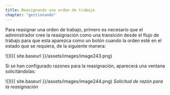 ```yaml
---
title: Reasignando una orden de trabajo
chapter: "gestionando"
---
```


Para reasignar una orden de trabajo, primero es necesario que el administrador cree la reasignación como una transición desde el flujo de trabajo para que esta aparezca como un botón cuando la orden esté en el estado que se requiera, de la siguiente manera:

![]({{ site.baseurl }}/assets/images/image243.png)

Si se han configurado razones para la reasignación, aparecerá una ventana solicitándolas:

![]({{ site.baseurl }}/assets/images/image244.png)
_Solicitud de razón para la reasignación_
